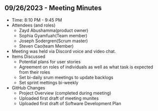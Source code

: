 ## 09/26/2023 - Meeting Minutes

- Time: 8:10 PM - 9:45 PM
- Attendees (and roles)
    - Zayd Abushamma(product owner)
    - Sophia Gyamfuah(Team member)
    - Joseph Sodergren(Scrum master)
    - Steven Cao(team Member)
- Meeting was held via Discord voice and video chat.
- Items Discussed
    - Potential plans for user stories
    - Agreement on roles of individuals as well as what task is expected from their roles
    - Set bi-daily srum meetings to update backlogs
    - Set sprint mettings bi-weekly
- GitHub Changes
    - Project Overview (completed during meeting)
    - Uploaded first draft of meeting munites
    - Uploaded first draft of Software Development Plan